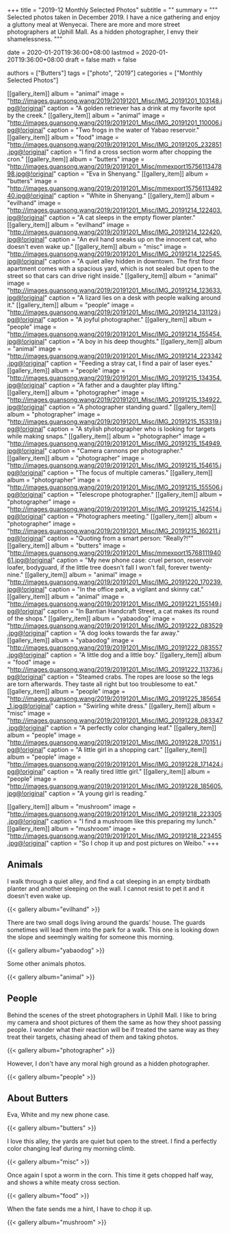 +++
title = "2019-12 Monthly Selected Photos"
subtitle = ""
summary = """
Selected photos taken in December 2019.
I have a nice gathering and enjoy a gluttony meal at Wenyecai.
There are more and more street photographers at Uphill Mall.
As a hidden photographer, I envy their shamelessness.
"""

date = 2020-01-20T19:36:00+08:00
lastmod = 2020-01-20T19:36:00+08:00
draft = false
math = false

authors = ["Butters"]
tags = ["photo", "2019"]
categories = ["Monthly Selected Photos"]

[[gallery_item]]
album = "animal"
image = "http://images.guansong.wang/2019/20191201_Misc/IMG_20191201_103148.jpg@!original"
caption = "A golden retriever has a drink at my favorite spot by the creek."
[[gallery_item]]
album = "animal"
image = "http://images.guansong.wang/2019/20191201_Misc/IMG_20191201_110006.jpg@!original"
caption = "Two frogs in the water of Yabao reservoir."
[[gallery_item]]
album = "food"
image = "http://images.guansong.wang/2019/20191201_Misc/IMG_20191205_232851.jpg@!original"
caption = "I find a cross section worm after chopping the cron."
[[gallery_item]]
album = "butters"
image = "http://images.guansong.wang/2019/20191201_Misc/mmexport1575611347898.jpg@!original"
caption = "Eva in Shenyang."
[[gallery_item]]
album = "butters"
image = "http://images.guansong.wang/2019/20191201_Misc/mmexport1575611349240.jpg@!original"
caption = "White in Shenyang."
[[gallery_item]]
album = "evilhand"
image = "http://images.guansong.wang/2019/20191201_Misc/IMG_20191214_122403.jpg@!original"
caption = "A cat sleeps in the empty flower planter."
[[gallery_item]]
album = "evilhand"
image = "http://images.guansong.wang/2019/20191201_Misc/IMG_20191214_122420.jpg@!original"
caption = "An evil hand sneaks up on the innocent cat, who doesn't even wake up."
[[gallery_item]]
album = "misc"
image = "http://images.guansong.wang/2019/20191201_Misc/IMG_20191214_122545.jpg@!original"
caption = "A quiet alley hidden in downtown. The first floor apartment comes with a spacious yard, which is not sealed but open to the street so that cars can drive right inside."
[[gallery_item]]
album = "animal"
image = "http://images.guansong.wang/2019/20191201_Misc/IMG_20191214_123633.jpg@!original"
caption = "A lizard lies on a desk with people walking around it."
[[gallery_item]]
album = "people"
image = "http://images.guansong.wang/2019/20191201_Misc/IMG_20191214_131129.jpg@!original"
caption = "A joyful photographer."
[[gallery_item]]
album = "people"
image = "http://images.guansong.wang/2019/20191201_Misc/IMG_20191214_155454.jpg@!original"
caption = "A boy in his deep thoughts."
[[gallery_item]]
album = "animal"
image = "http://images.guansong.wang/2019/20191201_Misc/IMG_20191214_223342.jpg@!original"
caption = "Feeding a stray cat, I find a pair of laser eyes."
[[gallery_item]]
album = "people"
image = "http://images.guansong.wang/2019/20191201_Misc/IMG_20191215_134354.jpg@!original"
caption = "A father and a daughter play lifting."
[[gallery_item]]
album = "photographer"
image = "http://images.guansong.wang/2019/20191201_Misc/IMG_20191215_134922.jpg@!original"
caption = "A photographer standing guard."
[[gallery_item]]
album = "photographer"
image = "http://images.guansong.wang/2019/20191201_Misc/IMG_20191215_153319.jpg@!original"
caption = "A stylish photographer who is looking for targets while making snaps."
[[gallery_item]]
album = "photographer"
image = "http://images.guansong.wang/2019/20191201_Misc/IMG_20191215_154949.jpg@!original"
caption = "Camera cannons per photographer."
[[gallery_item]]
album = "photographer"
image = "http://images.guansong.wang/2019/20191201_Misc/IMG_20191215_154615.jpg@!original"
caption = "The focus of multiple cameras."
[[gallery_item]]
album = "photographer"
image = "http://images.guansong.wang/2019/20191201_Misc/IMG_20191215_155506.jpg@!original"
caption = "Telescrope photographer."
[[gallery_item]]
album = "photographer"
image = "http://images.guansong.wang/2019/20191201_Misc/IMG_20191215_142514.jpg@!original"
caption = "Photographers meeting."
[[gallery_item]]
album = "photographer"
image = "http://images.guansong.wang/2019/20191201_Misc/IMG_20191215_160211.jpg@!original"
caption = "Quoting from a smart person: \"Really?!\""
[[gallery_item]]
album = "butters"
image = "http://images.guansong.wang/2019/20191201_Misc/mmexport1576811194061.jpg@!original"
caption = "My new phone case: cruel person, reservoir loafer, bodyguard, if the little tree doesn't fall I won't fall, forever twenty-nine."
[[gallery_item]]
album = "animal"
image = "http://images.guansong.wang/2019/20191201_Misc/IMG_20191220_170239.jpg@!original"
caption = "In the office park, a vigilant and skinny cat."
[[gallery_item]]
album = "animal"
image = "http://images.guansong.wang/2019/20191201_Misc/IMG_20191221_155149.jpg@!original"
caption = "In Bantian Handcraft Street, a cat makes its round of the shops."
[[gallery_item]]
album = "yabaodog"
image = "http://images.guansong.wang/2019/20191201_Misc/IMG_20191222_083529.jpg@!original"
caption = "A dog looks towards the far away."
[[gallery_item]]
album = "yabaodog"
image = "http://images.guansong.wang/2019/20191201_Misc/IMG_20191222_083557.jpg@!original"
caption = "A little dog and a little boy."
[[gallery_item]]
album = "food"
image = "http://images.guansong.wang/2019/20191201_Misc/IMG_20191222_113736.jpg@!original"
caption = "Steamed crabs. The ropes are loose so the legs are torn afterwards. They taste all right but too troublesome to eat."
[[gallery_item]]
album = "people"
image = "http://images.guansong.wang/2019/20191201_Misc/IMG_20191225_185654_1.jpg@!original"
caption = "Swirling white dress."
[[gallery_item]]
album = "misc"
image = "http://images.guansong.wang/2019/20191201_Misc/IMG_20191228_083347.jpg@!original"
caption = "A perfectly color changing leaf."
[[gallery_item]]
album = "people"
image = "http://images.guansong.wang/2019/20191201_Misc/IMG_20191228_170151.jpg@!original"
caption = "A little girl in a shopping cart."
[[gallery_item]]
album = "people"
image = "http://images.guansong.wang/2019/20191201_Misc/IMG_20191228_171424.jpg@!original"
caption = "A really tired little girl."
[[gallery_item]]
album = "people"
image = "http://images.guansong.wang/2019/20191201_Misc/IMG_20191228_185605.jpg@!original"
caption = "A young girl is reading."

[[gallery_item]]
album = "mushroom"
image = "http://images.guansong.wang/2019/20191201_Misc/IMG_20191218_223305.jpg@!original"
caption = "I find a mushroom like this preparing my lunch."
[[gallery_item]]
album = "mushroom"
image = "http://images.guansong.wang/2019/20191201_Misc/IMG_20191218_223455.jpg@!original"
caption = "So I chop it up and post pictures on Weibo."
+++


## Animals

I walk through a quiet alley,
and find a cat sleeping in an empty birdbath planter
and another sleeping on the wall.
I cannot resist to pet it and it doesn't even wake up.

{{< gallery album="evilhand" >}}

There are two small dogs living around the guards' house.
The guards sometimes will lead them into the park for a walk.
This one is looking down the slope and seemingly waiting for someone this morning.

{{< gallery album="yabaodog" >}}

Some other animals photos.

{{< gallery album="animal" >}}

## People

Behind the scenes of the street photographers in Uphill Mall.
I like to bring my camera and shoot pictures of them the same as
how they shoot passing people.
I wonder what their reaction will be if treated the same way as they treat their targets,
chasing ahead of them and taking photos.

{{< gallery album="photographer" >}}

However, I don't have any moral high ground as a hidden photographer.

{{< gallery album="people" >}}

## About Butters

Eva, White and my new phone case.

{{< gallery album="butters" >}}

I love this alley, the yards are quiet but open to the street.
I find a perfectly color changing leaf during my morning climb.

{{< gallery album="misc" >}}

Once again I spot a worm in the corn.
This time it gets chopped half way, and shows a white meaty cross section.

{{< gallery album="food" >}}

When the fate sends me a hint, I have to chop it up.

{{< gallery album="mushroom" >}}